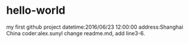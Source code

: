 # hello-world
my first github project
datetime:2016/06/23 12:00:00
address:Shanghai China
coder:alex.sunyl
change readme.md, add line3-6.
